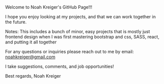 
Welcome to Noah Kreiger's GitHub Page!!!

I hope you enjoy looking at my projects, and that we can work together in the future.

Notes:
	This includes a bunch of minor, easy projects that is mostly just frontend design when I was first mastering bootstrap and css, SASS, react, and putting it all together



For any questions or inquiries please reach out to me by email:
noahkreiger@gmail.com

I take suggestions, comments, and job opportunities! 

Best regards,
Noah Kreiger
